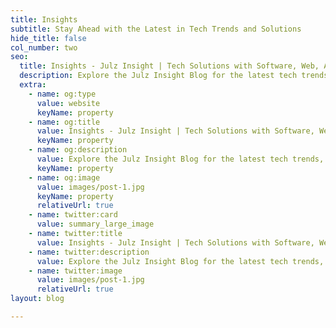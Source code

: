 ```yaml
---
title: Insights
subtitle: Stay Ahead with the Latest in Tech Trends and Solutions
hide_title: false
col_number: two
seo:
  title: Insights - Julz Insight | Tech Solutions with Software, Web, AI, Cloud & Digital Transformation Expertise
  description: Explore the Julz Insight Blog for the latest tech trends, insights, and innovations. Stay informed with expert articles on open-source software, IT infrastructure, cloud technologies, and more.
  extra:
    - name: og:type
      value: website
      keyName: property
    - name: og:title
      value: Insights - Julz Insight | Tech Solutions with Software, Web, AI, Cloud & Digital Transformation Expertise
      keyName: property
    - name: og:description
      value: Explore the Julz Insight Blog for the latest tech trends, insights, and innovations. Stay informed with expert articles on open-source software, IT infrastructure, cloud technologies, and more.
      keyName: property
    - name: og:image
      value: images/post-1.jpg
      keyName: property
      relativeUrl: true
    - name: twitter:card
      value: summary_large_image
    - name: twitter:title
      value: Insights - Julz Insight | Tech Solutions with Software, Web, AI, Cloud & Digital Transformation Expertise
    - name: twitter:description
      value: Explore the Julz Insight Blog for the latest tech trends, insights, and innovations. Stay informed with expert articles on open-source software, IT infrastructure, cloud technologies, and more.
    - name: twitter:image
      value: images/post-1.jpg
      relativeUrl: true
layout: blog

---
```

